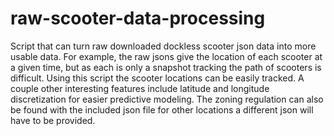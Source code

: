 # raw-scooter-data-processing

Script that can turn raw downloaded dockless scooter json data into more usable data. For example, the raw jsons give the location of each scooter at a given time, but as each is only a snapshot tracking the path of scooters is difficult. Using this script the scooter locations can be easily tracked. A couple other interesting features include latitude and longitude discretization for easier predictive modeling. The zoning regulation can also be found with the included json file for other locations a different json will have to be provided. 
